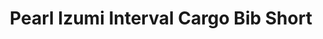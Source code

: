 ---
layout: shop-single
title: Pearl Izumi Interval Cargo Bib Short
id: "SP001567"
make: "Pearl Izumi Interval Cargo Bib Short"
model: 
brand_logo: "/globalassets/brand-logos/pearl-izumi.jpg"
name: "Pearl Izumi Interval Cargo Bib Short"
star_rating: "0"
price_current: "$165.00"
price_msrp: 
price_discount: 
availability: "Only 1 Left"
description: "&#35;&#35; Pearl Izumi Interval Cargo Bib Short

The Pearl Izumi Interval Cargo Bib Shorts not only improves ventilation versus
traditional road shorts, but also adds integrated storage with three rear
jersey-type pockets and two lower pockets on the thigh for trail essentials,
like water, tools, and spare tubes. Pearl's superior ELITE Escape 1:1 Chamois
takes saddle comfort to a whole new level. With this ultimate bib liner you
can ditch your hydration pack for all but your longest rides.

&#35;&#35;&#35; Features

  * **Recycled mesh paneling** for enhanced moisture transfer in warm riding conditions, such as indoors on the trainer
  * **Dual side cargo pockets for essentials** store your phone to control your smart trainer while riding indoors, carry extra nutrition when riding outdoorsDual rear pockets for essentials like nutrition, keys, tools, or smartphoneRaw-edge bib upper straps for comfort
  * **ELITE Escape 1:1® Chamois with floating top-sheet design** reduces friction for all day comfort

Size (Inches/CM) | Small | Medium | Large | Extra Large | XX Large  
---|---|---|---|---|---  
Chest | 35 - 37  
89 - 94 | 38 - 40  
96.5 – 101.5 | 42 – 43.5  
106.5 – 110.5 | 43.5 - 46  
110.5 - 117 | 46.5 - 49  
118 – 124.5  
Waist | 29 - 31  
73.5 - 79 | 32 - 34  
81 - 86 | 35 – 37.5  
89 - 95 | 37.5 – 41.5  
95 – 105.5 | 41.5 - 45  
105.5 - 114  
Hip | 35 – 37.5  
89 - 95 | 37.5 – 40.5  
95 - 103 | 40.5 – 43.5  
103 – 110.5 | 43.5 – 46.5  
110.5 – 118 | 46.5 - 49  
118 – 124.5  
Inseam | 31.5  
80 | 32  
81 | 32.5  
82.5 | 33  
84 | 33.5  
85

"
meta_description: "Pearl Izumi Interval Cargo Bib Short  The Pearl Izumi Interval Cargo Bib Shorts not only improves ventilation versus traditional road shorts but also adds integrated storage with three rear jerseytype pockets and two lower pockets on the thigh for trail essentials like water tools and spare tubes.nbspPearls superior ELITE Escape 11 Chamois takes saddle comfort to a whole new level."
meta_keywords: "SP001567, Pearl Izumi Interval Cargo Bib Short, Men's Bib Shorts, Pearl Izumi"
og_description: 
og_title: 
og_type: 
og_url: 
og_image: 
og_audio: 
og_determiner: 
og_locale: 
og_locale_alternate: 
og_site_name: 
og_video: 
og_image_secure_url: 
og_image_type: 
og_image_width: 
og_image_height: 
og_image_alt: 
og_video_secure_url: 
og_video_type: 
og_video_width: 
og_video_height: 
og_audio_secure_url: 
og_audio_type: 
twitter_card: 
twitter_site: 
twitter_creator: 
twitter_image: 
twitter_title: 

---